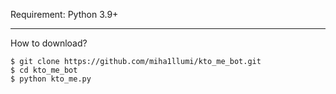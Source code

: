 Requirement: Python 3.9+

------------------------------------------------------
How to download?

<div class="termy">

```console
$ git clone https://github.com/miha1llumi/kto_me_bot.git
$ cd kto_me_bot
$ python kto_me.py
```

</div>

